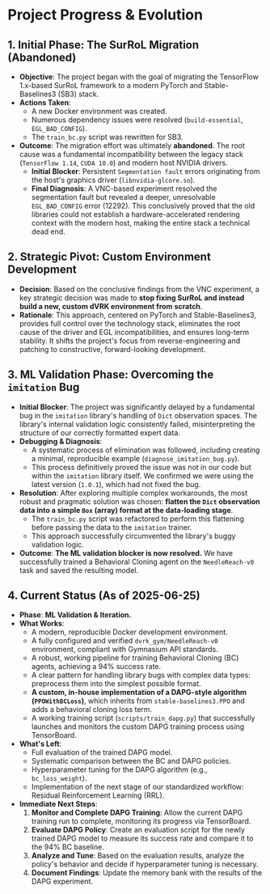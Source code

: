 # Project Progress & Evolution

## 1. Initial Phase: The SurRoL Migration (Abandoned)

-   **Objective**: The project began with the goal of migrating the TensorFlow 1.x-based SurRoL framework to a modern PyTorch and Stable-Baselines3 (SB3) stack.
-   **Actions Taken**:
    -   A new Docker environment was created.
    -   Numerous dependency issues were resolved (`build-essential`, `EGL_BAD_CONFIG`).
    -   The `train_bc.py` script was rewritten for SB3.
-   **Outcome**: The migration effort was ultimately **abandoned**. The root cause was a fundamental incompatibility between the legacy stack (`TensorFlow 1.14`, `CUDA 10.0`) and modern host NVIDIA drivers.
    -   **Initial Blocker**: Persistent `Segmentation fault` errors originating from the host's graphics driver (`libnvidia-glcore.so`).
    -   **Final Diagnosis**: A VNC-based experiment resolved the segmentation fault but revealed a deeper, unresolvable `EGL_BAD_CONFIG` error (12292). This conclusively proved that the old libraries could not establish a hardware-accelerated rendering context with the modern host, making the entire stack a technical dead end.

## 2. Strategic Pivot: Custom Environment Development

-   **Decision**: Based on the conclusive findings from the VNC experiment, a key strategic decision was made to **stop fixing SurRoL and instead build a new, custom dVRK environment from scratch**.
-   **Rationale**: This approach, centered on PyTorch and Stable-Baselines3, provides full control over the technology stack, eliminates the root cause of the driver and EGL incompatibilities, and ensures long-term stability. It shifts the project's focus from reverse-engineering and patching to constructive, forward-looking development.

## 3. ML Validation Phase: Overcoming the `imitation` Bug

-   **Initial Blocker**: The project was significantly delayed by a fundamental bug in the `imitation` library's handling of `Dict` observation spaces. The library's internal validation logic consistently failed, misinterpreting the structure of our correctly formatted expert data.
-   **Debugging & Diagnosis**:
    -   A systematic process of elimination was followed, including creating a minimal, reproducible example (`diagnose_imitation_bug.py`).
    -   This process definitively proved the issue was not in our code but within the `imitation` library itself. We confirmed we were using the latest version (`1.0.1`), which had not fixed the bug.
-   **Resolution**: After exploring multiple complex workarounds, the most robust and pragmatic solution was chosen: **flatten the `Dict` observation data into a simple `Box` (array) format at the data-loading stage**.
    -   The `train_bc.py` script was refactored to perform this flattening before passing the data to the `imitation` trainer.
    -   This approach successfully circumvented the library's buggy validation logic.
-   **Outcome**: **The ML validation blocker is now resolved.** We have successfully trained a Behavioral Cloning agent on the `NeedleReach-v0` task and saved the resulting model.

## 4. Current Status (As of 2025-06-25)

-   **Phase**: **ML Validation & Iteration.**
-   **What Works**:
    -   A modern, reproducible Docker development environment.
    -   A fully configured and verified `dvrk_gym/NeedleReach-v0` environment, compliant with Gymnasium API standards.
    -   A robust, working pipeline for training Behavioral Cloning (BC) agents, achieving a 94% success rate.
    -   A clear pattern for handling library bugs with complex data types: preprocess them into the simplest possible format.
    -   **A custom, in-house implementation of a DAPG-style algorithm (`PPOWithBCLoss`)**, which inherits from `stable-baselines3.PPO` and adds a behavioral cloning loss term.
    -   A working training script (`scripts/train_dapg.py`) that successfully launches and monitors the custom DAPG training process using TensorBoard.
-   **What's Left**:
    -   Full evaluation of the trained DAPG model.
    -   Systematic comparison between the BC and DAPG policies.
    -   Hyperparameter tuning for the DAPG algorithm (e.g., `bc_loss_weight`).
    -   Implementation of the next stage of our standardized workflow: Residual Reinforcement Learning (RRL).
-   **Immediate Next Steps**:
    1.  **Monitor and Complete DAPG Training**: Allow the current DAPG training run to complete, monitoring its progress via TensorBoard.
    2.  **Evaluate DAPG Policy**: Create an evaluation script for the newly trained DAPG model to measure its success rate and compare it to the 94% BC baseline.
    3.  **Analyze and Tune**: Based on the evaluation results, analyze the policy's behavior and decide if hyperparameter tuning is necessary.
    4.  **Document Findings**: Update the memory bank with the results of the DAPG experiment.
